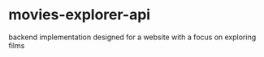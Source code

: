 # movies-explorer-api
backend implementation designed for a website with a focus on exploring films
